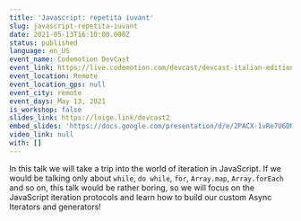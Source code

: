 ```yaml
---
title: 'Javascript: repetita iuvant'
slug: javascript-repetita-iuvant
date: 2021-05-13T16:10:00.000Z
status: published
language: en_US
event_name: Codemotion DevCast
event_link: https://live.codemotion.com/devcast/devcast-italian-edition-13052021
event_location: Remote
event_location_gps: null
event_city: remote
event_days: May 13, 2021
is_workshop: false
slides_link: https://loige.link/devcast2
embed_slides: 'https://docs.google.com/presentation/d/e/2PACX-1vRe7U6DNc85xvE1XVUccw4mM1aK-FFGd8yVxrh4ys1QV2XcgWWJqoEmn1bh1HmP_apWCjNAGruRZnCJ/pubembed'
video_link: null
with: []
---
```


In this talk we will take a trip into the world of iteration in JavaScript. If we would be talking only about `while`, `do while`, `for`, `Array.map`, `Array.forEach` and so on, this talk would be rather boring, so we will focus on the JavaScript iteration protocols and learn how to build our custom Async Iterators and generators!

